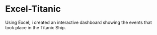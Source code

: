 # Excel-Titanic
Using Excel, i created an interactive dashboard showing the events that took place in the Titanic Ship.
